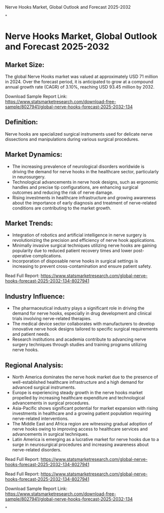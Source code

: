Nerve Hooks Market, Global Outlook and Forecast 2025-2032

"<h1>Nerve Hooks Market, Global Outlook and Forecast 2025-2032</h1>

<h2>Market Size:</h2>
<p>The global Nerve Hooks market was valued at approximately USD 71 million in 2024. Over the forecast period, it is anticipated to grow at a compound annual growth rate (CAGR) of 3.10%, reaching USD 93.45 million by 2032.</p>
<p>Download Sample Report Link: <a href='https://www.statsmarketresearch.com/download-free-sample/8027941/global-nerve-hooks-forecast-2025-2032-134'>https://www.statsmarketresearch.com/download-free-sample/8027941/global-nerve-hooks-forecast-2025-2032-134</a></p>

<h2>Definition:</h2>
<p>Nerve hooks are specialized surgical instruments used for delicate nerve dissections and manipulations during various surgical procedures.</p>

<h2>Market Dynamics:</h2>
<ul>
<li>The increasing prevalence of neurological disorders worldwide is driving the demand for nerve hooks in the healthcare sector, particularly in neurosurgery.</li>
<li>Technological advancements in nerve hook designs, such as ergonomic handles and precise tip configurations, are enhancing surgical outcomes and reducing the risk of nerve damage.</li>
<li>Rising investments in healthcare infrastructure and growing awareness about the importance of early diagnosis and treatment of nerve-related conditions are contributing to the market growth.</li>
</ul>

<h2>Market Trends:</h2>
<ul>
<li>Integration of robotics and artificial intelligence in nerve surgery is revolutionizing the precision and efficiency of nerve hook applications.</li>
<li>Minimally invasive surgical techniques utilizing nerve hooks are gaining popularity due to reduced patient recovery times and lower post-operative complications.</li>
<li>Incorporation of disposable nerve hooks in surgical settings is increasing to prevent cross-contamination and ensure patient safety.</li>
</ul>
<p>Read Full Report: <a href='https://www.statsmarketresearch.com/global-nerve-hooks-forecast-2025-2032-134-8027941'>https://www.statsmarketresearch.com/global-nerve-hooks-forecast-2025-2032-134-8027941</a></p>

<h2>Industry Influence:</h2>
<ul>
<li>The pharmaceutical industry plays a significant role in driving the demand for nerve hooks, especially in drug development and clinical trials involving nerve-related therapies.</li>
<li>The medical device sector collaborates with manufacturers to develop innovative nerve hook designs tailored to specific surgical requirements and patient needs.</li>
<li>Research institutions and academia contribute to advancing nerve surgery techniques through studies and training programs utilizing nerve hooks.</li>
</ul>

<h2>Regional Analysis:</h2>
<ul>
<li>North America dominates the nerve hook market due to the presence of well-established healthcare infrastructure and a high demand for advanced surgical instruments.</li>
<li>Europe is experiencing steady growth in the nerve hooks market propelled by increasing healthcare expenditure and technological advancements in surgical procedures.</li>
<li>Asia-Pacific shows significant potential for market expansion with rising investments in healthcare and a growing patient population requiring nerve-related interventions.</li>
<li>The Middle East and Africa region are witnessing gradual adoption of nerve hooks owing to improving access to healthcare services and advancements in surgical techniques.</li>
<li>Latin America is emerging as a lucrative market for nerve hooks due to a surge in neurosurgical procedures and increasing awareness about nerve-related disorders.</li>
</ul>
<p>Read Full Report: <a href='https://www.statsmarketresearch.com/global-nerve-hooks-forecast-2025-2032-134-8027941'>https://www.statsmarketresearch.com/global-nerve-hooks-forecast-2025-2032-134-8027941</a></p>

<p>Read Full Report: <a href='https://www.statsmarketresearch.com/global-nerve-hooks-forecast-2025-2032-134-8027941'>https://www.statsmarketresearch.com/global-nerve-hooks-forecast-2025-2032-134-8027941</a></p>
<p>Download Sample Report Link: <a href='https://www.statsmarketresearch.com/download-free-sample/8027941/global-nerve-hooks-forecast-2025-2032-134'>https://www.statsmarketresearch.com/download-free-sample/8027941/global-nerve-hooks-forecast-2025-2032-134</a></p>"
